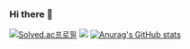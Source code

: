 ### Hi there 👋

<!--
**youminki/youminki** is a ✨ _special_ ✨ repository because its `README.md` (this file) appears on your GitHub profile.

Here are some ideas to get you started:

- 🔭 I’m currently working on ...
- 🌱 I’m currently learning ...
- 👯 I’m looking to collaborate on ...
- 🤔 I’m looking for help with ...
- 💬 Ask me about ...
- 📫 How to reach me: ...
- 😄 Pronouns: ...
- ⚡ Fun fact: ...
-->

[![Solved.ac프로필](http://mazassumnida.wtf/api/v2/generate_badge?boj=dbalsrl7648)](https://solved.ac/dbalsrl7648)
 <img src="http://mazandi.herokuapp.com/api?handle={dbalsrl7648}&theme=warm"/>
[![Anurag's GitHub stats](https://github-readme-stats.vercel.app/api?username=dbalsrl7648@naver.com)](https://github.com/dbalsrl7648@naver.com/github-readme-stats)


